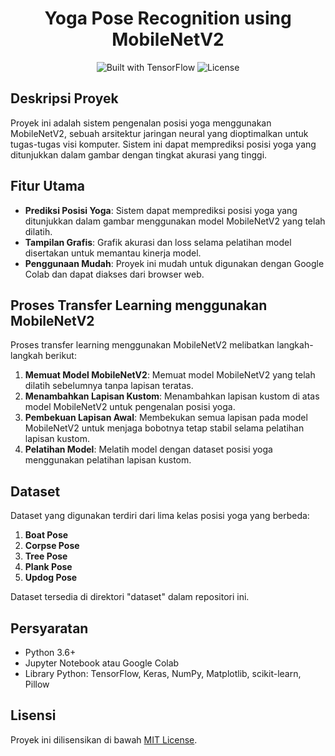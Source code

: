 # <center> Yoga Pose Recognition using MobileNetV2 </center>

<p align="center">
  <img src="https://img.shields.io/badge/Built%20with-TensorFlow-orange.svg" alt="Built with TensorFlow">
  <img src="https://img.shields.io/badge/License-MIT-green.svg" alt="License">
</p>

## Deskripsi Proyek
Proyek ini adalah sistem pengenalan posisi yoga menggunakan MobileNetV2, sebuah arsitektur jaringan neural yang dioptimalkan untuk tugas-tugas visi komputer. Sistem ini dapat memprediksi posisi yoga yang ditunjukkan dalam gambar dengan tingkat akurasi yang tinggi.

## Fitur Utama
- **Prediksi Posisi Yoga**: Sistem dapat memprediksi posisi yoga yang ditunjukkan dalam gambar menggunakan model MobileNetV2 yang telah dilatih.
- **Tampilan Grafis**: Grafik akurasi dan loss selama pelatihan model disertakan untuk memantau kinerja model.
- **Penggunaan Mudah**: Proyek ini mudah untuk digunakan dengan Google Colab dan dapat diakses dari browser web.

## Proses Transfer Learning menggunakan MobileNetV2
Proses transfer learning menggunakan MobileNetV2 melibatkan langkah-langkah berikut:
1. **Memuat Model MobileNetV2**: Memuat model MobileNetV2 yang telah dilatih sebelumnya tanpa lapisan teratas.
2. **Menambahkan Lapisan Kustom**: Menambahkan lapisan kustom di atas model MobileNetV2 untuk pengenalan posisi yoga.
3. **Pembekuan Lapisan Awal**: Membekukan semua lapisan pada model MobileNetV2 untuk menjaga bobotnya tetap stabil selama pelatihan lapisan kustom.
4. **Pelatihan Model**: Melatih model dengan dataset posisi yoga menggunakan pelatihan lapisan kustom.

## Dataset
Dataset yang digunakan terdiri dari lima kelas posisi yoga yang berbeda:
1. **Boat Pose**
2. **Corpse Pose**
3. **Tree Pose**
4. **Plank Pose**
5. **Updog Pose**

Dataset tersedia di direktori "dataset" dalam repositori ini.

## Persyaratan
- Python 3.6+
- Jupyter Notebook atau Google Colab
- Library Python: TensorFlow, Keras, NumPy, Matplotlib, scikit-learn, Pillow


## Lisensi
Proyek ini dilisensikan di bawah [MIT License](LICENSE).
